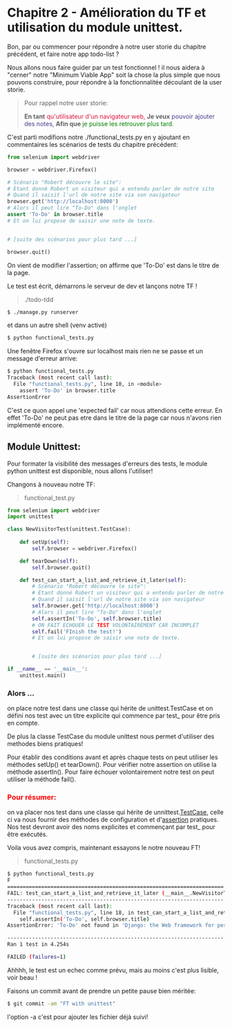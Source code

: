 # Chapitre 2 - Amélioration du TF et utilisation du module unittest.

Bon, par ou commencer pour répondre à notre user storie du chapitre précédent, et faire notre app todo-list ?  

Nous allons nous faire guider par un test fonctionnel ! il nous aidera à "cerner" notre "Minimum Viable App" soit la chose la plus simple que nous pouvons construire, pour répondre à la fonctionnalitée découlant de la user storie.

>Pour rappel notre user storie:  
>
> __En tant__ <font color="DC143C">qu'utilisateur d'un navigateur web,</font> __Je veux__ <font color="483D8B">pouvoir ajouter des notes, </font> __Afin que__  <font color="008000">je puisse les retrouver plus tard.</font>

C'est parti modifions notre ./functional_tests.py en y ajoutant en commentaires les scénarios de tests du chapitre précédent:

```python
from selenium import webdriver

browser = webdriver.Firefox()

# Scénario "Robert découvre le site":
# Etant donné Robert un visiteur qui a entendu parler de notre site
# Quand il saisit l'url de notre site via son navigateur
browser.get('http://localhost:8000')
# Alors il peut lire "To-Do" dans l'onglet
assert 'To-Do' in browser.title
# Et on lui propose de saisir une note de texte.


# [suite des scénarios pour plus tard ...]

browser.quit()
```

On vient de modifier l'assertion; on affirme que 'To-Do' est dans le titre de la page.

Le test est écrit, démarrons le serveur de dev et lançons notre TF !
>./todo-tdd
```bash
$ ./manage.py runserver
```
et dans un autre shell (venv activé)
```bash
$ python functional_tests.py
```
Une fenêtre Firefox s'ouvre sur localhost mais rien ne se passe et un message d'erreur arrive:
```bash
$ python functional_tests.py 
Traceback (most recent call last):
  File "functional_tests.py", line 10, in <module>
    assert 'To-Do' in browser.title
AssertionError
```
C'est ce quon appel une 'expected fail' car nous attendions cette erreur. En effet 'To-Do' ne peut pas etre dans le titre de la page car nous n'avons rien implémenté encore.

## Module Unittest:

Pour formater la visibilité des messages d'erreurs des tests, le module python unittest est disponible, nous allons l'utiliser!

Changons à nouveau notre TF:
> functional_test.py
```python
from selenium import webdriver
import unittest

class NewVisitorTest(unittest.TestCase):
    
    def setUp(self):
        self.browser = webdriver.Firefox()

    def tearDown(self):
        self.browser.quit()

    def test_can_start_a_list_and_retrieve_it_later(self):
        # Scénario "Robert découvre le site":
        # Etant donné Robert un visiteur qui a entendu parler de notre site
        # Quand il saisit l'url de notre site via son navigateur
        self.browser.get('http://localhost:8000')
        # Alors il peut lire "To-Do" dans l'onglet
        self.assertIn('To-Do', self.browser.title)
        # ON FAIT ECHOUER LE TEST VOLONTAIREMENT CAR INCOMPLET
        self.fail('FInish the test!')
        # Et on lui propose de saisir une note de texte.


        # [suite des scénarios pour plus tard ...]

if __name__ == '__main__':
    unittest.main()
```
### Alors ...
on place notre test dans une classe qui hérite de unittest.TestCase et on défini nos test avec un titre explicite qui commence par test_ pour être pris en compte.  

De plus la classe TestCase du module unittest nous permet d'utiliser des methodes biens pratiques!

Pour établir des conditions avant et après chaque tests on peut utiliser les méthodes setUp() et tearDown(). Pour vérifier notre assertion on utilise la méthode assertIn(). Pour faire échouer volontairement notre test on peut utiliser la méthode fail().

### <font style="color: red;"> Pour résumer:</font>  
on va placer nos test dans une classe qui hérite de unnittest.[TestCase](https://docs.python.org/fr/3.6/library/unittest.html#unittest.TestCase), celle ci va nous fournir des méthodes de configuration et d'[assertion](https://docs.python.org/fr/3.6/library/unittest.html#assert-methods) pratiques. Nos test devront avoir des noms explicites et commençant par test_ pour être exécutés.

Voila vous avez compris, maintenant essayons le notre nouveau FT!
>functional_tests.py
```bash
$ python functional_tests.py 
F
======================================================================
FAIL: test_can_start_a_list_and_retrieve_it_later (__main__.NewVisitorTest)
----------------------------------------------------------------------
Traceback (most recent call last):
  File "functional_tests.py", line 18, in test_can_start_a_list_and_retrieve_it_later
    self.assertIn('To-Do', self.browser.title)
AssertionError: 'To-Do' not found in 'Django: the Web framework for perfectionists with deadlines.'

----------------------------------------------------------------------
Ran 1 test in 4.254s

FAILED (failures=1)
```

Ahhhh, le test est un echec comme prévu, mais au moins c'est plus lisible, voir beau !

Faisons un commit avant de prendre un petite pause bien méritée:

```bash
$ git commit -am "FT with unittest"
```
l'option -a c'est pour ajouter les fichier déjà suivi!



 
